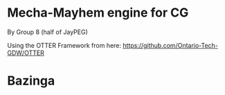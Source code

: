 # Mecha-Mayhem engine for CG
By Group 8 (half of JayPEG)

Using the OTTER Framework from here: https://github.com/Ontario-Tech-GDW/OTTER

# Bazinga

